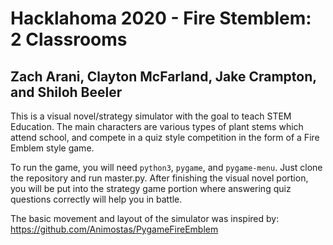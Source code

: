 # Hacklahoma 2020 - Fire Stemblem: 2 Classrooms  
## Zach Arani, Clayton McFarland, Jake Crampton, and Shiloh Beeler

This is a visual novel/strategy simulator with the goal to teach STEM Education. The main characters are various types of plant stems which attend school, and compete in a quiz style competition in the form of a Fire Emblem style game.   

To run the game, you will need `python3`, `pygame`, and `pygame-menu`. Just clone the repository and run master.py. After finishing the visual novel portion, you will be put into the strategy game portion where answering quiz questions correctly will help you in battle.  




The basic movement and layout of the simulator was inspired by: https://github.com/Animostas/PygameFireEmblem
